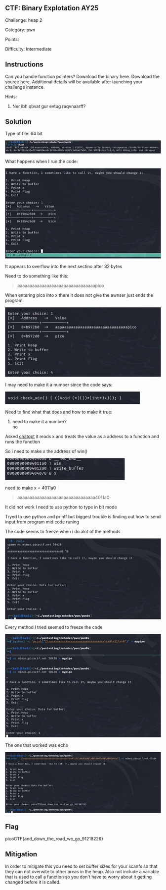 ## CTF: Binary Explotation AY25
Challenge: heap 2 

Category:   pwn 

Points:

Difficulty:    Intermediate

## Instructions

Can you handle function pointers?
Download the binary here.
Download the source here.
Additional details will be available after launching your challenge instance.

Hints:
1. Ner lbh qbvat gur evtug raqvnaarff?

## Solution

Type of file: 64 bit 

![image](images/2.jpg)

What happens when I run the code: 
 
![image](images/1.jpg)

It appears to overflow into the next sectino after 32 bytes 

Need to do something like this:

> aaaaaaaaaaaaaaaaaaaaaaaaaaaaaaaapico

When entering pico into x there it does not give the awnser just ends the program

![image](images/3.jpg)

I may need to make it a number since the code says:

![image](images/4.jpg)

Need to find what that does and how to make it true:
1. need to make it a number?  
    no

Asked [chatgpt](chatgpt) it reads x and treats the value as a address to a function and runs the function

So i need to make x the address of win()

![image](images/5.jpg)

need to make x = 4011a0

> aaaaaaaaaaaaaaaaaaaaaaaaaaaaaaaa4011a0

It did not work I need to use python to type in bit mode

Tryed to use python and printf but biggest trouble is finding out how to send input from program mid code runing 

The code seems to freeze when i do alot of the methods

![image](images/6.jpg)

Every method I tried seemed to freeze the code 

![image](images/7.jpg)

The one that worked was echo 

![image](images/8.jpg)



## Flag

picoCTF{and_down_the_road_we_go_91218226}

## Mitigation
In order to mitigate this you need to set buffer sizes for your scanfs so that they can not overwite to other areas in the heap. Also not include a variable that is used to call a function so you don't have to worry about it getting changed before it is called.
